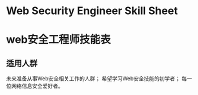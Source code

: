 # Web Security Engineer Skill Sheet
# web安全工程师技能表

## 适用人群
  未来准备从事Web安全相关工作的人群；
  希望学习Web安全技能的初学者；
  每一位网络信息安全爱好者。
